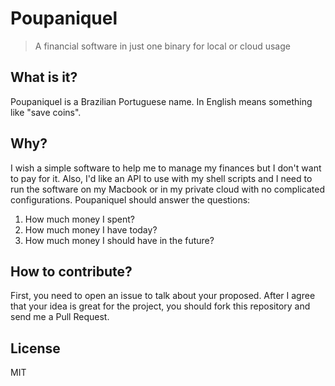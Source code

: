 # Poupaniquel
> A financial software in just one binary for local or cloud usage

## What is it?

Poupaniquel is a Brazilian Portuguese name. In English means something like "save coins".

## Why?

I wish a simple software to help me to manage my finances but I don't want to pay for it. Also, I'd like an API to use with my shell scripts and I need to run the software on my Macbook or in my private cloud with no complicated configurations.
Poupaniquel should answer the questions:

1. How much money I spent?
2. How much money I have today?
3. How much money I should have in the future?

## How to contribute?

First, you need to open an issue to talk about your proposed. After I agree that your idea is great for the project, you should fork this repository and send me a Pull Request.

## License

MIT
